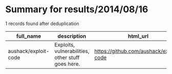 
# Summary for results/2014/08/16
    
1 records found after deduplication

| full_name | description | html_url | matched_list | matched_count | pushed_at | size | stargazers_count | language | forks_count |
|----------------------|---------------------------------------------------|-----------------------------------------|----------------|-----------------|---------------------------|--------|--------------------|------------|---------------|
| aushack/exploit-code | Exploits, vulnerabilities, other stuff goes here. | https://github.com/aushack/exploit-code | ['exploit'] | 1 | 2014-08-16 04:18:08+00:00 | 164 | 2 | Ruby | 0 |
